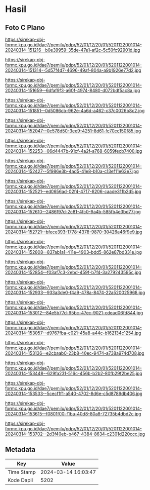 # Hasil

## Foto C Plano

https://sirekap-obj-formc.kpu.go.id/dae7/pemilu/pdpr/52/01/12/20/01/5201122001014-20240314-151216--b0e39959-35de-47e1-af2c-5c50fc92901d.jpg

https://sirekap-obj-formc.kpu.go.id/dae7/pemilu/pdpr/52/01/12/20/01/5201122001014-20240314-151314--5d57f4d7-4696-49af-804a-a9b1926e77d2.jpg

https://sirekap-obj-formc.kpu.go.id/dae7/pemilu/pdpr/52/01/12/20/01/5201122001014-20240314-151659--6dfaf9f3-a60f-4974-8480-d072bdf5ac8a.jpg

https://sirekap-obj-formc.kpu.go.id/dae7/pemilu/pdpr/52/01/12/20/01/5201122001014-20240314-151851--0d5086cb-962e-4a6d-a462-c37c0026b8c2.jpg

https://sirekap-obj-formc.kpu.go.id/dae7/pemilu/pdpr/52/01/12/20/01/5201122001014-20240314-152047--0c578d50-3ee9-4251-8d61-fc70cc150f85.jpg

https://sirekap-obj-formc.kpu.go.id/dae7/pemilu/pdpr/52/01/12/20/01/5201122001014-20240314-152253--06d4447b-91cf-4a2f-a768-6059fecb7400.jpg

https://sirekap-obj-formc.kpu.go.id/dae7/pemilu/pdpr/52/01/12/20/01/5201122001014-20240314-152427--5f986e3b-4ad5-41e8-b10a-c13ef11e63e7.jpg

https://sirekap-obj-formc.kpu.go.id/dae7/pemilu/pdpr/52/01/12/20/01/5201122001014-20240314-152521--ed0656ad-02f4-4717-8206-caade311b2d5.jpg

https://sirekap-obj-formc.kpu.go.id/dae7/pemilu/pdpr/52/01/12/20/01/5201122001014-20240314-152610--2486f97d-2c81-4fc0-9a4b-585fb4e3bd77.jpg

https://sirekap-obj-formc.kpu.go.id/dae7/pemilu/pdpr/52/01/12/20/01/5201122001014-20240314-152721--bfece393-1778-4378-9870-30426a46f9e9.jpg

https://sirekap-obj-formc.kpu.go.id/dae7/pemilu/pdpr/52/01/12/20/01/5201122001014-20240314-152808--837ab1a1-411e-4903-bdd5-862e87bd331e.jpg

https://sirekap-obj-formc.kpu.go.id/dae7/pemilu/pdpr/52/01/12/20/01/5201122001014-20240314-152854--f03af7c3-2ebd-459f-b7f4-3a279243595c.jpg

https://sirekap-obj-formc.kpu.go.id/dae7/pemilu/pdpr/52/01/12/20/01/5201122001014-20240314-152933--933a3de0-f4a9-478a-8474-22a520025968.jpg

https://sirekap-obj-formc.kpu.go.id/dae7/pemilu/pdpr/52/01/12/20/01/5201122001014-20240314-153012--84e5b77d-95bc-47ec-9021-cdead06fd844.jpg

https://sirekap-obj-formc.kpu.go.id/dae7/pemilu/pdpr/52/01/12/20/01/5201122001014-20240314-153057--d9767fba-c021-45a8-a44c-b162134c1254.jpg

https://sirekap-obj-formc.kpu.go.id/dae7/pemilu/pdpr/52/01/12/20/01/5201122001014-20240314-153136--e2cbaab0-23b8-40ec-9474-a738a974d708.jpg

https://sirekap-obj-formc.kpu.go.id/dae7/pemilu/pdpr/52/01/12/20/01/5201122001014-20240314-153448--629fa231-516c-456b-b2b2-80fb29f2be25.jpg

https://sirekap-obj-formc.kpu.go.id/dae7/pemilu/pdpr/52/01/12/20/01/5201122001014-20240314-153533--5cecf1f1-a540-4702-8d6e-c5d8789db406.jpg

https://sirekap-obj-formc.kpu.go.id/dae7/pemilu/pdpr/52/01/12/20/01/5201122001014-20240314-153615--f0801f00-f1ba-40d8-80a8-72735b4dbd2c.jpg

https://sirekap-obj-formc.kpu.go.id/dae7/pemilu/pdpr/52/01/12/20/01/5201122001014-20240314-153702--2d3f40eb-b467-4384-8634-c2301d220ccc.jpg


## Metadata

| Key        | Value               |
| ---------- | ------------------- |
| Time Stamp | 2024-03-14 16:03:47 |
| Kode Dapil | 5202                |



